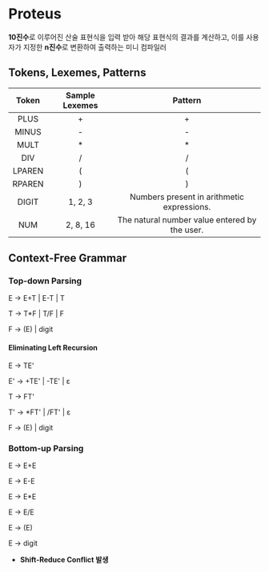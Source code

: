 # Proteus

**10진수**로 이루어진 산술 표현식을 입력 받아 해당 표현식의 결과를 계산하고, 이를 사용자가 지정한 **n진수**로 변환하여 출력하는 미니 컴파일러

## Tokens, Lexemes, Patterns

| **Token** | **Sample Lexemes** | **Pattern** |
|:-----:|:-----:|:-----:|
| PLUS | + | + |
| MINUS | - | - |
| MULT | * | * |
| DIV | / | / |
| LPAREN | ( | ( |
| RPAREN | ) | ) |
| DIGIT | 1, 2, 3 | Numbers present in arithmetic expressions. |
| NUM | 2, 8, 16 | The natural number value entered by the user. |

## Context-Free Grammar

### Top-down Parsing

E -> E+T | E-T | T

T -> T*F | T/F | F

F -> (E) | digit

#### Eliminating Left Recursion

E -> TE'

E' -> +TE' | -TE' | ε

T -> FT'

T' -> *FT' | /FT' | ε

F -> (E) | digit

### Bottom-up Parsing

E -> E+E

E -> E-E

E -> E*E

E -> E/E

E -> (E)

E -> digit

- **Shift-Reduce Conflict 발생** 